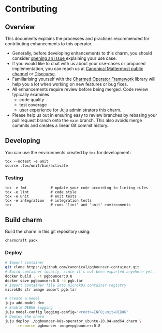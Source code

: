 # Contributing

## Overview

This documents explains the processes and practices recommended for contributing enhancements to
this operator.

- Generally, before developing enhancements to this charm, you should consider [opening an issue
  ](https://github.com/canonical/pgbouncer-k8s-operator/issues) explaining your use case.
- If you would like to chat with us about your use-cases or proposed implementation, you can reach
  us at [Canonical Mattermost public channel](https://chat.charmhub.io/charmhub/channels/charm-dev)
  or [Discourse](https://discourse.charmhub.io/).
- Familiarising yourself with the [Charmed Operator Framework](https://juju.is/docs/sdk) library
  will help you a lot when working on new features or bug fixes.
- All enhancements require review before being merged. Code review typically examines
  - code quality
  - test coverage
  - user experience for Juju administrators this charm.
- Please help us out in ensuring easy to review branches by rebasing your pull request branch onto
  the `main` branch. This also avoids merge commits and creates a linear Git commit history.

## Developing

You can use the environments created by `tox` for development:

```shell
tox --notest -e unit
source .tox/unit/bin/activate
```

### Testing

```shell
tox -e fmt           # update your code according to linting rules
tox -e lint          # code style
tox -e unit          # unit tests
tox -e integration   # integration tests
tox                  # runs 'lint' and 'unit' environments
```

## Build charm

Build the charm in this git repository using:

```shell
charmcraft pack
```

### Deploy

```bash
# Import container
git clone https://github.com/canonical/pgbouncer-container.git
# Build container locally, since it's not been exported anywhere yet.
docker build . -t pgbouncer:0.8
docker save pgbouncer:0.8 -o pgb.tar
# Import container file into microk8s container registry
microk8s ctr image import pgb.tar

# Create a model
juju add-model dev
# Enable DEBUG logging
juju model-config logging-config="<root>=INFO;unit=DEBUG"
# Deploy the charm
juju deploy ./pgbouncer-k8s-operator_ubuntu-20.04-amd64.charm \
    --resource pgbouncer-image=pgbouncer:0.8
```
